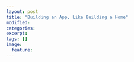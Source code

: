 ```yaml
---
layout: post
title: "Building an App, Like Building a Home"
modified:
categories: 
excerpt:
tags: []
image:
  feature:
---
```


